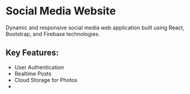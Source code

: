 # Social Media Website

Dynamic and responsive social media web application built using React, Bootstrap, and Firebase technologies.

## Key Features:

- User Authentication
- Realtime Posts
- Cloud Storage for Photos
- 

